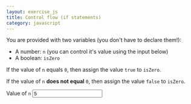 ```yaml
---
layout: exercise_js
title: Control flow (if statements)
category: javascript
---
```


You are provided with two variables (you don't have to declare them!):

- A number: `n` (you can control it's value using the input below)
- A boolean: `isZero`

If the value of `n` equals `0`, then assign the value `true` to `isZero`.

If the value of `n` **does not equal** `0`, then assign the value `false` to `isZero`.

<div class="form-group">
    <label for="i">Value of <code>n</code></label>
    <input class="form-control" type="number" id="i" value="5">
</div>

<script>
    var i = document.getElementById('i');
    var preparator = 'var n = parseInt(i.value); var isZero;'

    function evaluator() {
      var shouldBeZero = (n == 0);
      if (shouldBeZero != isZero) {
          return (
            '<code>isZero</code> should be <code>' + shouldBeZero + '</code>, ' +
            'but it is <code>' + isZero + '</code>.'
          )
      }
    };
</script>

